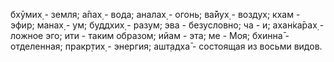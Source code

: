 бхӯмих̣ - земля; а̄пах̣ - вода; аналах̣ - огонь; ва̄йух̣ - воздух; кхам - эфир; манах̣ - ум; буддхих̣ - разум; эва - безусловно; ча - и; ахан̇ка̄рах̣ - ложное эго; ити - таким образом; ийам - эта; ме - Моя; бхинна̄ - отделенная; пракр̣тих̣ - энергия; ашт̣адха̄ - состоящая из восьми видов.